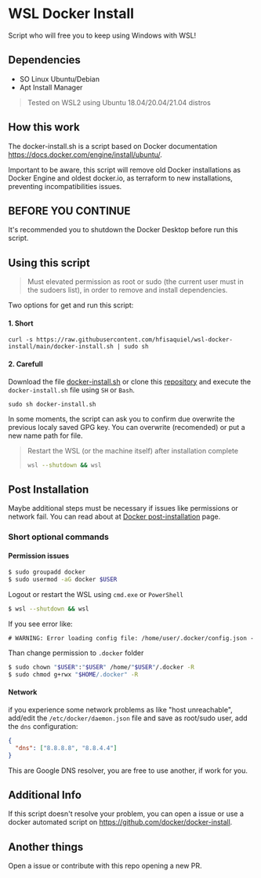 # WSL Docker Install
Script who will free you to keep using Windows with WSL!

## Dependencies
  - SO Linux Ubuntu/Debian
  - Apt Install Manager

> Tested on WSL2 using Ubuntu 18.04/20.04/21.04 distros

## How this work
The docker-install.sh is a script based on Docker documentation https://docs.docker.com/engine/install/ubuntu/.

Important to be aware, this script will remove old Docker installations as Docker Engine and oldest docker.io, as terraform to new installations, preventing incompatibilities issues.

## **BEFORE YOU CONTINUE**
It's recommended you to shutdown the Docker Desktop before run this script.

## Using this script
> Must elevated permission as root or sudo (the current user must in the sudoers list), in order to remove and install dependencies.

Two options for get and run this script:
#### 1. Short
```shell
curl -s https://raw.githubusercontent.com/hfisaquiel/wsl-docker-install/main/docker-install.sh | sudo sh
```

#### 2. Carefull
Download the file [docker-install.sh](docker-install.sh) or clone this [repository](https://github.com/hfisaquiel/wsl-docker-install) and execute the `docker-install.sh` file using `SH` or `Bash`.
```shell
sudo sh docker-install.sh
```
In some moments, the script can ask you to confirm due overwrite the previous localy saved GPG key. You can overwrite (recomended) or put a new name path for file.

> Restart the WSL (or the machine itself) after installation complete
> ```bash
> wsl --shutdown && wsl
> ```

## Post Installation
Maybe additional steps must be necessary if issues like permissions or network fail. You can read about at [Docker post-installation](https://docs.docker.com/engine/install/linux-postinstall/) page.

### Short optional commands
#### Permission issues
```bash
$ sudo groupadd docker
$ sudo usermod -aG docker $USER
````
Logout or restart the WSL using `cmd.exe` or `PowerShell`
```bash
$ wsl --shutdown && wsl
```

If you see error like:
```
# WARNING: Error loading config file: /home/user/.docker/config.json -
```
Than change permission to `.docker` folder
```bash
$ sudo chown "$USER":"$USER" /home/"$USER"/.docker -R
$ sudo chmod g+rwx "$HOME/.docker" -R
```

#### Network
if you experience some network problems as like "host unreachable", add/edit the `/etc/docker/daemon.json` file and save as root/sudo user, add the `dns` configuration:
```json
{
  "dns": ["8.8.8.8", "8.8.4.4"]
}
```
This are Google DNS resolver, you are free to use another, if work for you.

## Additional Info
If this script doesn't resolve your problem, you can open a issue or use a docker automated script on https://github.com/docker/docker-install.

## Another things
Open a issue or contribute with this repo opening a new PR.
